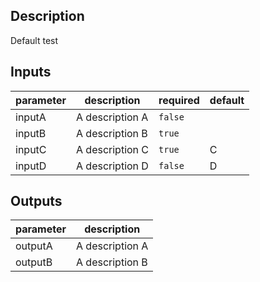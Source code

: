 <!-- action-docs-description -->
## Description

Default test


<!-- action-docs-description -->

<!-- action-docs-inputs -->
## Inputs

| parameter | description | required | default |
| - | - | - | - |
| inputA | A description A | `false` |  |
| inputB | A description B | `true` |  |
| inputC | A description C | `true` | C |
| inputD | A description D | `false` | D |



<!-- action-docs-inputs -->

<!-- action-docs-outputs -->
## Outputs

| parameter | description |
| - | - |
| outputA | A description A |
| outputB | A description B |



<!-- action-docs-outputs -->
